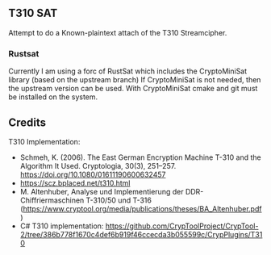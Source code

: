 ## T310 SAT

Attempt to do a Known-plaintext attach of the T310 Streamcipher.

### Rustsat

Currently I am using a forc of RustSat which includes the CryptoMiniSat library
(based on the upstream branch) If CryptoMiniSat is not needed, then the upstream
version can be used. With CryptoMiniSat cmake and git must be installed on the
system.

## Credits

T310 Implementation:

- Schmeh, K. (2006). The East German Encryption Machine T-310 and the Algorithm
  It Used. Cryptologia, 30(3), 251–257.
  https://doi.org/10.1080/01611190600632457
- https://scz.bplaced.net/t310.html
- M. Altenhuber, Analyse und Implementierung der DDR-Chiffriermaschinen T-310/50
  und T-316
  (https://www.cryptool.org/media/publications/theses/BA_Altenhuber.pdf)
- C# T310 implementation:
  https://github.com/CrypToolProject/CrypTool-2/tree/386b778f1670c4def6b919f46ccecda3b055599c/CrypPlugins/T310

